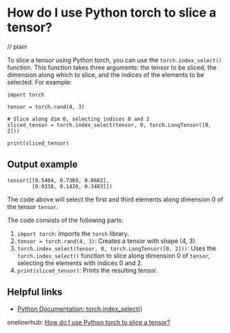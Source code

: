 # How do I use Python torch to slice a tensor?
// plain

To slice a tensor using Python torch, you can use the `torch.index_select()` function. This function takes three arguments: the tensor to be sliced, the dimension along which to slice, and the indices of the elements to be selected. For example:

```
import torch

tensor = torch.rand(4, 3)

# Slice along dim 0, selecting indices 0 and 2
sliced_tensor = torch.index_select(tensor, 0, torch.LongTensor([0, 2]))

print(sliced_tensor)
```

## Output example

```
tensor([[0.5404, 0.7369, 0.0682],
        [0.0338, 0.1420, 0.3483]])
```

The code above will select the first and third elements along dimension 0 of the tensor `tensor`.

The code consists of the following parts:

1. `import torch`: Imports the `torch` library.
2. `tensor = torch.rand(4, 3)`: Creates a tensor with shape (4, 3).
3. `torch.index_select(tensor, 0, torch.LongTensor([0, 2]))`: Uses the `torch.index_select()` function to slice along dimension 0 of `tensor`, selecting the elements with indices 0 and 2.
4. `print(sliced_tensor)`: Prints the resulting tensor.

## Helpful links

- [Python Documentation: torch.index_select()](https://pytorch.org/docs/stable/torch.html#torch.index_select)

onelinerhub: [How do I use Python torch to slice a tensor?](https://onelinerhub.com/python-pytorch/how-do-i-use-python-torch-to-slice-a-tensor)